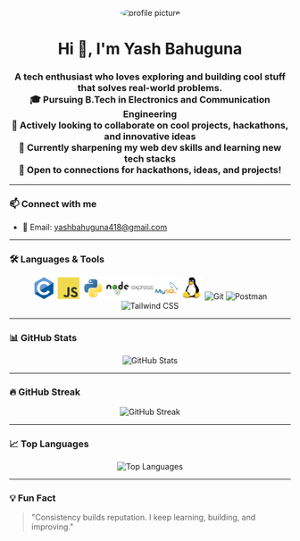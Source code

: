 <p align="center">
  <img src="https://i.pinimg.com/originals/7c/d7/2d/7cd72df765ac4f50767325c7c6564058.jpg" alt="profile picture" width="180" style="border-radius: 50%;" />
</p>

<h1 align="center">Hi 👋, I'm Yash Bahuguna</h1>

<h3 align="center">
A tech enthusiast who loves exploring and building cool stuff that solves real-world problems.<br>
🎓 Pursuing B.Tech in Electronics and Communication Engineering<br>
🚀 Actively looking to collaborate on cool projects, hackathons, and innovative ideas<br>
🌱 Currently sharpening my web dev skills and learning new tech stacks<br>
🤝 Open to connections for hackathons, ideas, and projects!
</h3>

---

### 📫 Connect with me

- 📧 Email: [yashbahuguna418@gmail.com](mailto:yashbahuguna418@gmail.com)

---

### 🛠️ Languages & Tools

<p align="center">
  <img src="https://raw.githubusercontent.com/devicons/devicon/master/icons/c/c-original.svg" alt="C" width="40" height="40"/>
  <img src="https://raw.githubusercontent.com/devicons/devicon/master/icons/javascript/javascript-original.svg" alt="JavaScript" width="40" height="40"/>
  <img src="https://raw.githubusercontent.com/devicons/devicon/master/icons/python/python-original.svg" alt="Python" width="40" height="40"/>
  <img src="https://raw.githubusercontent.com/devicons/devicon/master/icons/nodejs/nodejs-original-wordmark.svg" alt="Node.js" width="40" height="40"/>
  <img src="https://raw.githubusercontent.com/devicons/devicon/master/icons/express/express-original-wordmark.svg" alt="Express" width="40" height="40"/>
  <img src="https://raw.githubusercontent.com/devicons/devicon/master/icons/mysql/mysql-original-wordmark.svg" alt="MySQL" width="40" height="40"/>
  <img src="https://raw.githubusercontent.com/devicons/devicon/master/icons/linux/linux-original.svg" alt="Linux" width="40" height="40"/>
  <img src="https://www.vectorlogo.zone/logos/git-scm/git-scm-icon.svg" alt="Git" width="40" height="40"/>
  <img src="https://www.vectorlogo.zone/logos/getpostman/getpostman-icon.svg" alt="Postman" width="40" height="40"/>
  <img src="https://www.vectorlogo.zone/logos/tailwindcss/tailwindcss-icon.svg" alt="Tailwind CSS" width="40" height="40"/>
</p>

---

### 📊 GitHub Stats

<p align="center">
  <img src="https://github-readme-stats.vercel.app/api?username=yashbhu&show_icons=true&theme=default" alt="GitHub Stats" />
</p>

---

### 🔥 GitHub Streak

<p align="center">
  <img src="https://github-readme-streak-stats.herokuapp.com?user=yashbhu&theme=default&hide_border=false" alt="GitHub Streak" />
</p>

---

### 📈 Top Languages

<p align="center">
  <img src="https://github-readme-stats.vercel.app/api/top-langs/?username=yashbhu&layout=compact&theme=default" alt="Top Languages" />
</p>

---

### 💡 Fun Fact

> "Consistency builds reputation. I keep learning, building, and improving."


